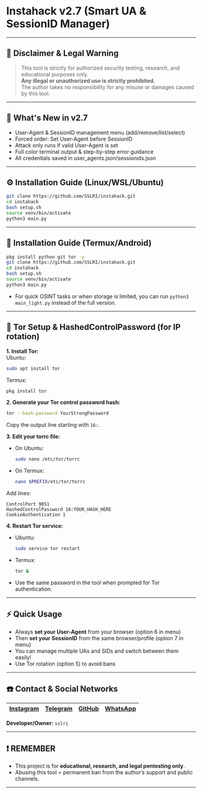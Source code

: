 # Instahack v2.7 (Smart UA & SessionID Manager)

---

## 🚨 Disclaimer & Legal Warning

> This tool is strictly for authorized security testing, research, and educational purposes only.  
> **Any illegal or unauthorized use is strictly prohibited.**  
> The author takes no responsibility for any misuse or damages caused by this tool.

---

## 🚀 What's New in v2.7

- User-Agent & SessionID management menu (add/remove/list/select)
- Forced order: Set User-Agent before SessionID
- Attack only runs if valid User-Agent is set
- Full color terminal output & step-by-step error guidance
- All credentials saved in user_agents.json/sessionids.json

---

## ⚙️ Installation Guide (Linux/WSL/Ubuntu)

```bash
git clone https://github.com/SSLRI/instahack.git
cd instahack
bash setup.sh
source venv/bin/activate
python3 main.py
```

---

## 📲 Installation Guide (Termux/Android)

```bash
pkg install python git tor -y
git clone https://github.com/SSLRI/instahack.git
cd instahack
bash setup.sh
source venv/bin/activate
python3 main.py
```
- For quick OSINT tasks or when storage is limited, you can run
  `python3 main_light.py` instead of the full version.

---

## 🧩 Tor Setup & HashedControlPassword (for IP rotation)

**1. Install Tor:**  
Ubuntu:  
```bash
sudo apt install tor
```
Termux:  
```bash
pkg install tor
```

**2. Generate your Tor control password hash:**  
```bash
tor --hash-password YourStrongPassword
```
Copy the output line starting with `16:`.

**3. Edit your torrc file:**  
- On Ubuntu:  
  ```bash
  sudo nano /etc/tor/torrc
  ```
- On Termux:  
  ```bash
  nano $PREFIX/etc/tor/torrc
  ```

Add lines:
```
ControlPort 9051
HashedControlPassword 16:YOUR_HASH_HERE
CookieAuthentication 1
```

**4. Restart Tor service:**
- Ubuntu:  
  ```bash
  sudo service tor restart
  ```
- Termux:  
  ```bash
  tor &
  ```

- Use the same password in the tool when prompted for Tor authentication.

---

## ⚡ Quick Usage

- Always **set your User-Agent** from your browser (option 6 in menu)
- Then **set your SessionID** from the same browser/profile (option 7 in menu)
- You can manage multiple UAs and SIDs and switch between them easily!
- Use Tor rotation (option 5) to avoid bans

---

## ☎️ Contact & Social Networks

| [Instagram](https://instagram.com/sslri) | [Telegram](https://t.me/sslri) | [GitHub](https://github.com/sslri) | [WhatsApp](https://wa.me/989108007678) |
|---|---|---|---|

**Developer/Owner:** `sslri`

---

## ❗️ REMEMBER

- This project is for **educational, research, and legal pentesting only**.
- Abusing this tool = permanent ban from the author’s support and public channels.

---